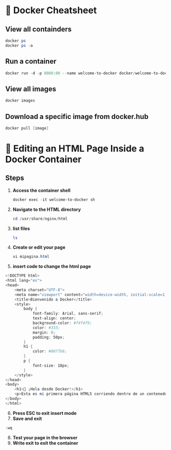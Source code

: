 # 🐳 Docker Cheatsheet

## View all containders
```powershell
docker ps
docker ps -a
```
## Run a container
```powershell
docker run -d -p 8088:80 --name welcome-to-docker docker/welcome-to-docker
```
## View all images
```powershell
docker images
```
## Download a specific image from docker.hub
```powershell
docker pull [image]
```
# 🐳 Editing an HTML Page Inside a Docker Container

## Steps
1. **Access the container shell**
   ```powershell
   docker exec -it welcome-to-docker sh
   ```
2. **Navigate to the HTML directory**
    ```powershell
   cd /usr/share/nginx/html
   ```
3. **list files**
   ```powershell
   ls
   ```
4. **Create or edit your page**
   ```powershell
   vi mipagina.html
   ```
5. **insert code to change the html page**
```powershell
<!DOCTYPE html>
<html lang="es">
<head>
    <meta charset="UTF-8">
    <meta name="viewport" content="width=device-width, initial-scale=1.0">
    <title>Bienvenido a Docker</title>
    <style>
        body {
            font-family: Arial, sans-serif;
            text-align: center;
            background-color: #f4f4f9;
            color: #333;
            margin: 0;
            padding: 50px;
        }
        h1 {
            color: #0077b6;
        }
        p {
            font-size: 18px;
        }
    </style>
</head>
<body>
    <h1>🚀 ¡Hola desde Docker!</h1>
    <p>Esta es mi primera página HTML5 corriendo dentro de un contenedor Docker.</p>
</body>
</html>
```
6.  **Press ESC to exit insert mode**
7.  **Save and exit**
   ```powershell
:wq
```
8. **Test your page in the browser**
9. **Write exit to exit the container**   
    
